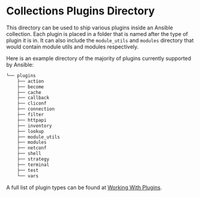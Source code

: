# Collections Plugins Directory

This directory can be used to ship various plugins inside an Ansible
collection. Each plugin is placed in a folder that is named after the
type of plugin it is in. It can also include the `module_utils` and
`modules` directory that would contain module utils and modules
respectively.

Here is an example directory of the majority of plugins currently
supported by Ansible:

```sh
└── plugins
    ├── action
    ├── become
    ├── cache
    ├── callback
    ├── cliconf
    ├── connection
    ├── filter
    ├── httpapi
    ├── inventory
    ├── lookup
    ├── module_utils
    ├── modules
    ├── netconf
    ├── shell
    ├── strategy
    ├── terminal
    ├── test
    └── vars
```

A full list of plugin types can be found at
[Working With Plugins](https://docs.ansible.com/ansible/2.9/plugins/plugins.html).
